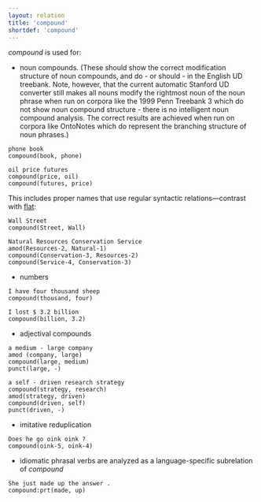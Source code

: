 ```yaml
---
layout: relation
title: 'compound'
shortdef: 'compound'
---
```


*compound* is used for:

- noun compounds. (These should show the correct modification structure of noun compounds, and do - or should - in the English UD treebank. Note, however, that the current automatic Stanford UD converter still makes all nouns modify the rightmost noun of the noun phrase when run on corpora like the 1999 Penn Treebank 3 which do not show noun compound structure - there is no intelligent noun compound analysis.  The correct results are achieved when run on corpora like OntoNotes which do represent the branching structure of noun phrases.) 

~~~ sdparse
phone book
compound(book, phone)
~~~

~~~ sdparse
oil price futures
compound(price, oil)
compound(futures, price)
~~~

  This includes proper names that use regular syntactic relations—contrast with [flat]():

~~~ sdparse
Wall Street
compound(Street, Wall)
~~~

~~~ sdparse
Natural Resources Conservation Service
amod(Resources-2, Natural-1)
compound(Conservation-3, Resources-2)
compound(Service-4, Conservation-3)
~~~

- numbers

~~~ sdparse
I have four thousand sheep
compound(thousand, four)
~~~

~~~ sdparse
I lost $ 3.2 billion
compound(billion, 3.2)
~~~

- adjectival compounds

~~~ sdparse
a medium - large company
amod (company, large)
compound(large, medium)
punct(large, -)
~~~

~~~ sdparse
a self - driven research strategy
compound(strategy, research)
amod(strategy, driven)
compound(driven, self)
punct(driven, -)
~~~

- imitative reduplication

~~~ sdparse
Does he go oink oink ?
compound(oink-5, oink-4)
~~~

 - idiomatic phrasal verbs are analyzed as a language-specific subrelation of *compound*
 
~~~ sdparse
She just made up the answer .
compound:prt(made, up)
~~~
<!-- Interlanguage links updated Út zář 29 20:23:23 CEST 2020 -->
